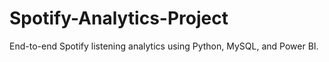 # Spotify-Analytics-Project
End-to-end Spotify listening analytics using Python, MySQL, and Power BI.
